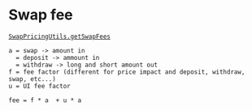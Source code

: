 # Swap fee

[`SwapPricingUtils.getSwapFees`](https://github.com/gmx-io/gmx-synthetics/blob/caf3dd8b51ad9ad27b0a399f668e3016fd2c14df/contracts/pricing/SwapPricingUtils.sol#L256-L299)

```
a = swap -> amount in
  = deposit -> ammount in
  = withdraw -> long and short amount out
f = fee factor (different for price impact and deposit, withdraw, swap, etc...)
u = UI fee factor

fee = f * a  + u * a
```
